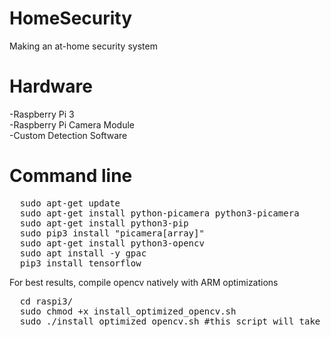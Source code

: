 # HomeSecurity
Making an at-home security system

<h1>Hardware</h1>
-Raspberry Pi 3<br/>
-Raspberry Pi Camera Module<br/>
-Custom Detection Software<br/>

<h1>Command line</h1>
<pre>
  sudo apt-get update
  sudo apt-get install python-picamera python3-picamera
  sudo apt-get install python3-pip
  sudo pip3 install "picamera[array]"
  sudo apt-get install python3-opencv
  sudo apt install -y gpac
  pip3 install tensorflow
</pre>
For best results, compile opencv natively with ARM optimizations
<pre>
  cd raspi3/
  sudo chmod +x install_optimized_opencv.sh
  sudo ./install_optimized_opencv.sh #this script will take a long time to execute.
</pre>
